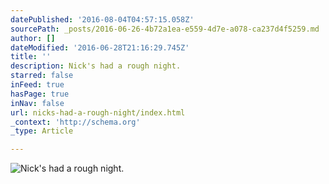 ```yaml
---
datePublished: '2016-08-04T04:57:15.058Z'
sourcePath: _posts/2016-06-26-4b72a1ea-e559-4d7e-a078-ca237d4f5259.md
author: []
dateModified: '2016-06-28T21:16:29.745Z'
title: ''
description: Nick's had a rough night.
starred: false
inFeed: true
hasPage: true
inNav: false
url: nicks-had-a-rough-night/index.html
_context: 'http://schema.org'
_type: Article

---
```

![Nick's had a rough night.](https://imgflo.herokuapp.com/graph/vahj1ThiexotieMo/57a412bb265fac8dcec62c3a8daac845/croprotate.jpg?cropheight=3024&cropwidth=4032&degrees=-180&input=https%3A%2F%2Fthe-grid-user-content.s3-us-west-2.amazonaws.com%2F4c244b8a-6589-4373-9341-b498863e48df.jpg&x=0&y=0)